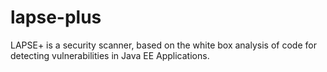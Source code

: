 # lapse-plus
LAPSE+ is a security scanner, based on the white box analysis of code for detecting vulnerabilities in Java EE Applications. 
